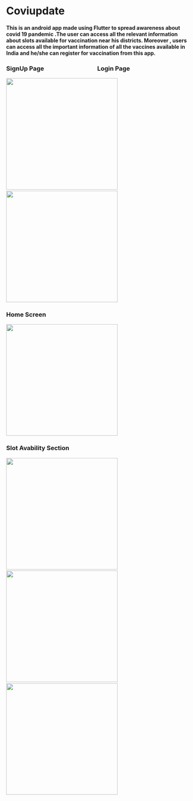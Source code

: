 # Coviupdate

#### This is an android app made using Flutter to spread awareness about covid 19 pandemic .The user can access all the relevant information about slots available for vaccination near his districts. Moreover , users can access all the important information of all the vaccines available in India and he/she can register for vaccination from this app.

### SignUp Page &nbsp; &nbsp; &nbsp; &nbsp; &nbsp; &nbsp; &nbsp; &nbsp; &nbsp; &nbsp; &nbsp; &nbsp; &nbsp; &nbsp; &nbsp; &nbsp; &nbsp; &nbsp;   Login Page 

<img src="https://user-images.githubusercontent.com/81025973/148761295-de145d9c-a123-4a00-aa2a-7a8b2d7eb653.jpeg" width=300 heigth=150>  &nbsp; &nbsp; &nbsp;
<img src="https://user-images.githubusercontent.com/81025973/148762934-e8106035-f3e9-4a8d-aba4-8b1cc9860856.jpeg" width=300 heigth=150>


### Home Screen

<img src="https://user-images.githubusercontent.com/81025973/148763822-69809e9c-22ec-4e0a-918e-979287b5390b.jpeg" width=300 heigth=150>

### Slot Avability Section

<img src="https://user-images.githubusercontent.com/81025973/148764348-ed9bd6e8-056a-4e65-aa38-8ea8df452c85.jpeg" width=300 heigth=150> &nbsp;
<img src="https://user-images.githubusercontent.com/81025973/148764602-54292f21-0860-41cd-86d5-6af026c27a02.jpeg" width=300 heigth=150> &nbsp;
<img src="https://user-images.githubusercontent.com/81025973/148764700-47f5366d-a687-4ec2-b87e-c5b275b4189c.jpeg" width=300 heigth=150> &nbsp;



